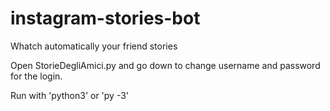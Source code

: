 # instagram-stories-bot
Whatch automatically your friend stories

Open StorieDegliAmici.py and go down to change username and password for the login.

Run with 'python3' or 'py -3'

